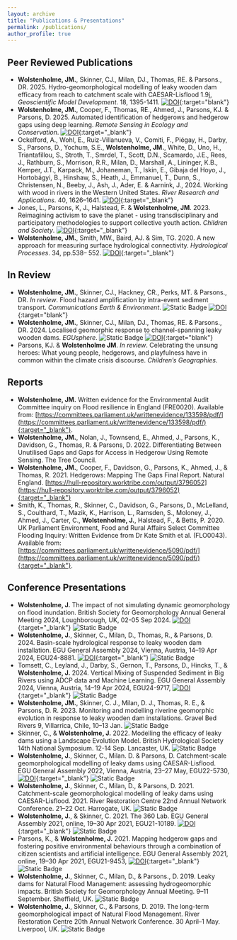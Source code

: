 ```yaml
---
layout: archive
title: "Publications & Presentations"
permalink: /publications/
author_profile: true
---
```


## Peer Reviewed Publications

- **Wolstenholme, JM.**, Skinner, CJ., Milan, DJ., Thomas, RE. & Parsons., DR. 2025. Hydro-geomorphological modelling of leaky wooden dam efficacy from reach to catchment scale with CAESAR-Lisflood 1.9j, _Geoscientific Model Development_. 18, 1395-1411. [![DOI](https://zenodo.org/badge/DOI/10.5194/gmd-18-1395-2025.svg)](https://doi.org/10.5194/gmd-18-1395-2025){:target="blank"}
- **Wolstenholme, JM.**, Cooper, F., Thomas, RE., Ahmed, J., Parsons, KJ. & Parsons, D. 2025. Automated identification of hedgerows and hedgerow gaps using deep learning. _Remote Sensing in Ecology and Conservation_. [![DOI](https://zenodo.org/badge/DOI/10.1002/rse2.432.svg)](https://doi.org/10.1002/rse2.432){:target="_blank"}
- Ockelford, A., Wohl, E., Ruiz-Villanueva, V., Comiti, F., Piégay, H., Darby, S., Parsons, D., Yochum, S.E., **Wolstenholme, JM.**, White, D., Uno, H., Triantafillou, S., Stroth, T., Smrdel, T., Scott, D.N., Scamardo, J.E., Rees, J., Rathburn, S., Morrison, R.R., Milan, D., Marshall, A., Lininger, K.B., Kemper, J.T., Karpack, M., Johaneman, T., Iskin, E., Gibaja del Hoyo, J., Hortobágyi, B., Hinshaw, S., Heath, J., Emmanuel, T., Dunn, S., Christensen, N., Beeby, J., Ash, J., Ader, E. & Aarnink, J., 2024. Working with wood in rivers in the Western United States. _River Research and Applications_. 40, 1626–1641. [![DOI](https://zenodo.org/badge/DOI/10.1002/rra.4331.svg)](https://doi.org/10.1002/rra.4331){:target="_blank"}
- Jones, L., Parsons, K, J., Halstead, F. & **Wolstenholme, JM**. 2023. Reimagining activism to save the planet - using transdisciplinary and participatory methodologies to support collective youth action. _Children and Society_. [![DOI](https://zenodo.org/badge/DOI/10.1111/chso.12819.svg)](https://doi.org/10.1111/chso.12819){:target="_blank"}
- **Wolstenholme, JM.**, Smith, MW., Baird, AJ. & Sim, TG. 2020. A new approach for measuring surface hydrological connectivity. _Hydrological Processes_. 34, pp.538– 552. [![DOI](https://zenodo.org/badge/DOI/10.1002/hyp.13602.svg)](https://doi.org/10.1002/hyp.13602){:target="_blank"}

## In Review

- **Wolstenholme, JM.**, Skinner, CJ., Hackney, CR., Perks, MT. & Parsons., DR. _In review_. Flood hazard amplification by intra-event sediment transport. _Communications Earth & Environment_. ![Static Badge](https://img.shields.io/badge/preprint-red) [![DOI](https://zenodo.org/badge/DOI/10.21203/rs.3.rs-5554547/v1.svg)](https://doi.org/10.21203/rs.3.rs-5554547/v1){:target="blank"}
- **Wolstenholme, JM.**, Skinner, CJ., Milan, DJ., Thomas, RE. & Parsons., DR. 2024. Localised geomorphic response to channel-spanning leaky wooden dams. _EGUsphere_. ![Static Badge](https://img.shields.io/badge/preprint-red) [![DOI](https://zenodo.org/badge/DOI/10.5194/egusphere-2024-3001.svg)](https://doi.org/10.5194/egusphere-2024-3001){:target="blank"}
- Parsons, KJ. & **Wolstenholme JM**. _In review_. Celebrating the unsung heroes: What young people, hedgerows, and playfulness have in common within the climate crisis discourse. _Children’s Geographies_.

## Reports

- **Wolstenholme, JM.** Written evidence for the Environmental Audit Committee inquiry on Flood resilience in England (FRE0020). Available from: [https://committees.parliament.uk/writtenevidence/133598/pdf/](https://committees.parliament.uk/writtenevidence/133598/pdf/){:target="_blank"}.
- **Wolstenholme, JM.**, Nolan, J., Townsend, E., Ahmed, J., Parsons, K., Davidson, G., Thomas, R. & Parsons, D. 2022. Differentiating Between Unutilised Gaps and Gaps for Access in Hedgerow Using Remote Sensing. The Tree Council.
- **Wolstenholme, JM.**, Cooper, F., Davidson, G., Parsons, K., Ahmed, J., & Thomas, R. 2021. Hedgerows: Mapping The Gaps Final Report. Natural England. [https://hull-repository.worktribe.com/output/3796052](https://hull-repository.worktribe.com/output/3796052){:target="_blank"}
- Smith, K., Thomas, R., Skinner, C., Davidson, G., Parsons, D., McLelland, S., Coulthard, T., Mazik, K., Harrison, L., Ramsden, S., Moloney, J., Ahmed, J., Carter, C., **Wolstenholme, J.**, Halstead, F., & Betts, P. 2020. UK Parliament Environment, Food and Rural Affairs Select Committee Flooding Inquiry: Written Evidence from Dr Kate Smith et al. (FLO0043). Available from: [https://committees.parliament.uk/writtenevidence/5090/pdf/](https://committees.parliament.uk/writtenevidence/5090/pdf/){:target="_blank"}.

## Conference Presentations

- **Wolstenholme, J.** The impact of not simulating dynamic geomorphology on flood inundation. British Society for Geomorphology Annual General Meeting 2024, Loughborough, UK, 02-05 Sep 2024. [![DOI](https://zenodo.org/badge/DOI/10.5281/zenodo.13731835.svg)](https://doi.org/10.5281/zenodo.13731835){:target="_blank"} ![Static Badge](https://img.shields.io/badge/poster-yellow)
- **Wolstenholme, J.**, Skinner, C., Milan, D., Thomas, R., & Parsons, D. 2024. Basin-scale hydrological response to leaky wooden dam installation. EGU General Assembly 2024, Vienna, Austria, 14–19 Apr 2024, EGU24-8881. [![DOI](https://zenodo.org/badge/DOI/10.5194/egusphere-egu24-8881.svg)](https://doi.org/10.5194/egusphere-egu24-8881){:target="_blank"} ![Static Badge](https://img.shields.io/badge/oral-purple)
- Tomsett, C., Leyland, J., Darby, S., Gernon, T., Parsons, D., Hincks, T., & **Wolstenholme, J.** 2024. Vertical Mixing of Suspended Sediment in Big Rivers using ADCP data and Machine Learning. EGU General Assembly 2024, Vienna, Austria, 14–19 Apr 2024, EGU24-9717, [![DOI](https://zenodo.org/badge/DOI/10.5194/egusphere-egu24-9717.svg)](https://doi.org/10.5194/egusphere-egu24-9717){:target="_blank"} ![Static Badge](https://img.shields.io/badge/oral-purple)
- **Wolstenholme, JM.**, Skinner, C. J., Milan, D. J., Thomas, R. E., & Parsons, D. R. 2023. Monitoring and modelling riverine geomorphic evolution in response to leaky wooden dam installations. Gravel Bed Rivers 9, Villarrica, Chile, 10–13 Jan. ![Static Badge](https://img.shields.io/badge/poster-yellow)
- Skinner, C., & **Wolstenholme, J.** 2022. Modelling the efficacy of leaky dams using a Landscape Evolution Model. British Hydrological Society 14th National Symposium. 12-14 Sep. Lancaster, UK. ![Static Badge](https://img.shields.io/badge/oral-purple)
- **Wolstenholme, J.**, Skinner, C., Milan. D. & Parsons, D. Catchment-scale geomorphological modelling of leaky dams using CAESAR-Lisflood. EGU General Assembly 2022, Vienna, Austria, 23–27 May, EGU22-5730, [![DOI](https://zenodo.org/badge/DOI/10.5194/egusphere-egu22-5730.svg)](https://doi.org/10.5194/egusphere-egu22-5730){:target="_blank"} ![Static Badge](https://img.shields.io/badge/oral-purple)
- **Wolstenholme, J.**, Skinner, C., Milan, D., & Parsons, D. 2021. Catchment-scale geomorphological modelling of leaky dams using CAESAR-Lisflood. 2021. River Restoration Centre 22nd Annual Network Conference. 21–22 Oct. Harrogate, UK. ![Static Badge](https://img.shields.io/badge/oral-purple)
- **Wolstenholme, J.**, & Skinner, C. 2021. The 360 Lab. EGU General Assembly 2021, online, 19–30 Apr 2021, EGU21-10189. [![DOI](https://zenodo.org/badge/DOI/10.5194/egusphere-egu21-10189.svg)](https://doi.org/10.5194/egusphere-egu21-10189){:target="_blank"} ![Static Badge](https://img.shields.io/badge/oral-purple)
- Parsons, K., & **Wolstenholme, J.** 2021. Mapping hedgerow gaps and fostering positive environmental behaviours through a combination of citizen scientists and artificial intelligence. EGU General Assembly 2021, online, 19–30 Apr 2021, EGU21-9453, [![DOI](https://zenodo.org/badge/DOI/10.5194/egusphere-egu21-9453.svg)](https://doi.org/10.5194/egusphere-egu21-9453){:target="_blank"} ![Static Badge](https://img.shields.io/badge/oral-purple)
- **Wolstenholme, J.**, Skinner, C., Milan, D., & Parsons., D. 2019. Leaky dams for Natural Flood Management: assessing hydrogeomorphic impacts. British Society for Geomorphology Annual Meeting. 9–11 September. Sheffield, UK. ![Static Badge](https://img.shields.io/badge/poster-yellow)
- **Wolstenholme, J.**, Skinner, C., & Parsons, D. 2019. The long-term geomorphological impact of Natural Flood Management. River Restoration Centre 20th Annual Network Conference. 30 April–1 May. Liverpool, UK. ![Static Badge](https://img.shields.io/badge/poster-yellow)
